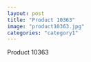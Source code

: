 ```yaml
---
layout: post
title: "Product 10363"
image: "product10363.jpg"
categories: "category1"
---
```

Product 10363
